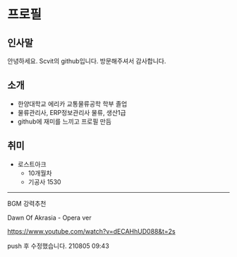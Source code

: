 # 프로필

## 인사말



안녕하세요. Scvit의 github입니다. 방문해주셔서 감사합니다.



## 소개

* 한양대학교 에리카 교통물류공학 학부 졸업
* 물류관리사, ERP정보관리사 물류, 생산1급
* github에 재미를 느끼고 프로필 만듬



## 취미

* 로스트아크
  * 10개월차
  * 기공사 1530 



***

BGM 강력추천

Dawn Of Akrasia - Opera ver

https://www.youtube.com/watch?v=dECAHhUD088&t=2s







push 후 수정했습니다. 210805 09:43



